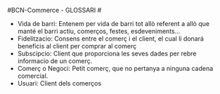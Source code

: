 #BCN-Commerce - GLOSSARI #
- Vida de barri: Entenem per vida de barri tot allò referent a allò que manté el barri actiu, comerços, festes, esdeveniments...
- Fidelitzacio: Consens entre el comerç i el client, el cual li donará beneficis al client per comprar al comerç
- Subscipcio: Client que proporciona les seves dades per rebre informacio de un comerç.
- Comerç o Negoci: Petit comerç, que no pertanya a ninguna cadena comercial.
- Usuari: Client dels comerços

